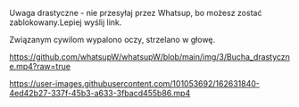 

Uwaga drastyczne - nie przesyłaj przez Whatsup, bo możesz zostać zablokowany.Lepiej wyślij link. 

Związanym cywilom wypalono oczy, strzelano w głowę.

https://github.com/whatsupW/whatsupW/blob/main/img/3/Bucha_drastyczne.mp4?raw=true

https://user-images.githubusercontent.com/101053692/162631840-4ed42b27-337f-45b3-a633-3fbacd455b86.mp4
